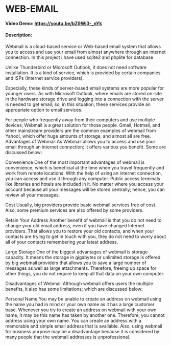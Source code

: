 #  WEB-EMAIL
#### Video Demo:  <https://youtu.be/bZ9Wj3-_nYk>
#### Description:
Webmail is a cloud-based service or Web-based email system that allows you to access and use your email from almost anywhere through an internet connection.
In this project i have used sqlite2 and phplite for database

Unlike Thunderbird or Microsoft Outlook, it does not need software installation. It is a kind of service, which is provided by certain companies and ISPs (Internet service providers).

Especially, these kinds of server-based email systems are more popular for younger users. As with Microsoft Outlook, where emails are stored on-site in the hardware storage drive and logging into a connection with the server is needed to get email; so, in this situation, these services provide an appropriate option to email services.

For people who frequently away from their computers and use multiple devices, Webmail is a great solution for those people. Gmail, Hotmail, and other mainstream providers are the common examples of webmail from Yahoo!, which offer huge amounts of storage, and almost all are free.
Advantages of Webmail
As Webmail allows you to access and use your email through an internet connection; it offers various you benefit. Some are discussed below:

Convenience
One of the most important advantages of webmail is convenience, which is beneficial at the time when you travel frequently and work from remote locations. With the help of using an internet connection, you can access and use it through any computer. Public access terminals like libraries and hotels are included in it. No matter where you access your account because all your messages will be stored centrally; hence, you can review all your messages.

Cost
Usually, big providers provide basic webmail services free of cost. Also, some premium services are also offered by some providers.

Retain Your Address
Another benefit of webmail is that you do not need to change your old email address, even if you have changed Internet providers. That allows you to restore your old contacts, and when your contacts are trying to get in touch with you, they do not need to worry about all of your contacts remembering your latest address.

Large Storage
One of the biggest advantages of webmail is storage capacity. It means the storage in gigabytes or unlimited storage is offered by big webmail providers that allows you to save a large number of messages as well as large attachments. Therefore, freeing up space for other things, you do not require to keep all that data on your own computer.

Disadvantages of Webmail
Although webmail offers users the multiple benefits, it also has some limitations; which are discussed below:

Personal Name
You may be unable to create an address on webmail using the name you had in mind or your own name as it has a large customer base. Whenever you try to create an address on webmail with your own name, it may be this name has taken by another one. Therefore, you cannot address using your own name. You can create an address with a memorable and simple email address that is available. Also, using webmail for business purpose may be a disadvantage because it is considered by many people that the webmail addresses is unprofessional.